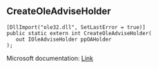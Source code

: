 ## CreateOleAdviseHolder

```
[DllImport("ole32.dll", SetLastError = true)]
public static extern int CreateOleAdviseHolder(
   out IOleAdviseHolder ppOAHolder
);
```

Microsoft documentation: [Link](https://learn.microsoft.com/en-us/windows/win32/api/ole2/nf-ole2-createoleadviseholder)
